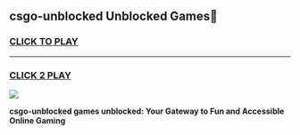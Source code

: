 
## csgo-unblocked Unblocked Games👋
<h3>
<a href="https://news.freeplayer.one?title=csgo-unblocked&ref=16F">CLICK TO PLAY</a></h3>
<hr>

<h3>
<a href="https://news.freeplayer.one?title=csgo-unblocked&ref=16F">CLICK 2 PLAY</a>
  
</h3>

<a href="https://news.freeplayer.one?title=csgo-unblocked&ref=16F/"><img src="https://clearcache.store/games.png"></a>


**csgo-unblocked games unblocked: Your Gateway to Fun and Accessible Online Gaming**
